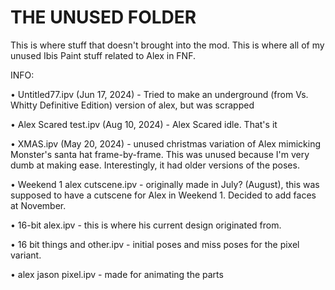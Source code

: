 # THE UNUSED FOLDER

This is where stuff that doesn't brought into the mod. This is where all of my unused Ibis Paint stuff related to Alex in FNF.

INFO:

• Untitled77.ipv (Jun 17, 2024) - Tried to make an underground (from Vs. Whitty Definitive Edition) version of alex, but was scrapped

• Alex Scared test.ipv (Aug 10, 2024) - Alex Scared idle. That's it

• XMAS.ipv (May 20, 2024) - unused christmas variation of Alex mimicking Monster's santa hat frame-by-frame. This was unused because I'm very dumb at making ease. Interestingly, it had older versions of the poses.

• Weekend 1 alex cutscene.ipv - originally made in July? (August), this was supposed to have a cutscene for Alex in Weekend 1. Decided to add faces at November.

• 16-bit alex.ipv - this is where his current design originated from.

• 16 bit things and other.ipv - initial poses and miss poses for the pixel variant.

• alex jason pixel.ipv - made for animating the parts
